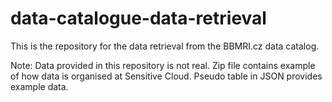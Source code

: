# data-catalogue-data-retrieval
This is the repository for the data retrieval from the BBMRI.cz data catalog. 

Note: Data provided in this repository is not real. Zip file contains example of how data is organised at Sensitive Cloud. Pseudo table in JSON provides example data. 
